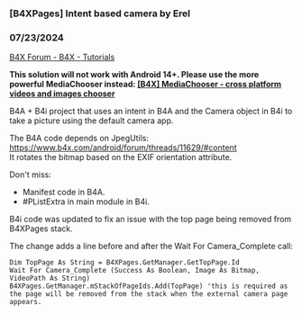 ###  [B4XPages] Intent based camera by Erel
### 07/23/2024
[B4X Forum - B4X - Tutorials](https://www.b4x.com/android/forum/threads/120721/)

**This solution will not work with Android 14+. Please use the more powerful MediaChooser instead: [[B4X] MediaChooser - cross platform videos and images chooser](https://www.b4x.com/android/forum/threads/161093/#content)**  
  
B4A + B4i project that uses an intent in B4A and the Camera object in B4i to take a picture using the default camera app.  
  
The B4A code depends on JpegUtils: <https://www.b4x.com/android/forum/threads/11629/#content>  
It rotates the bitmap based on the EXIF orientation attribute.  
  
Don't miss:  
- Manifest code in B4A.  
- #PListExtra in main module in B4i.  
  
B4i code was updated to fix an issue with the top page being removed from B4XPages stack.  
  
The change adds a line before and after the Wait For Camera\_Complete call:  

```B4X
Dim TopPage As String = B4XPages.GetManager.GetTopPage.Id  
Wait For Camera_Complete (Success As Boolean, Image As Bitmap, VideoPath As String)  
B4XPages.GetManager.mStackOfPageIds.Add(TopPage) 'this is required as the page will be removed from the stack when the external camera page appears.
```